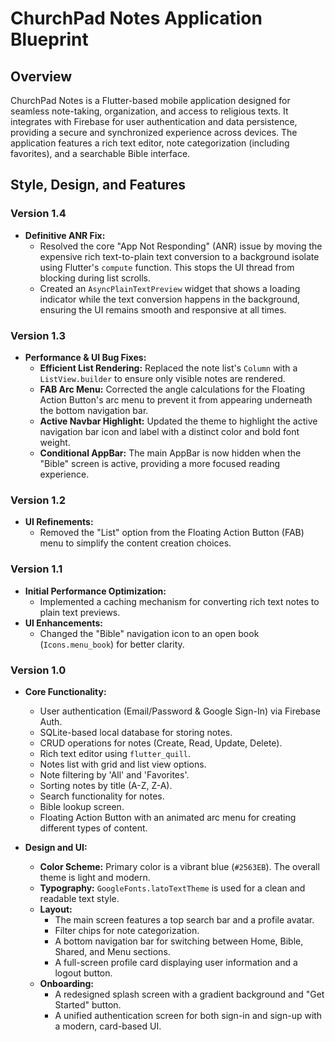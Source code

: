 # ChurchPad Notes Application Blueprint

## Overview

ChurchPad Notes is a Flutter-based mobile application designed for seamless note-taking, organization, and access to religious texts. It integrates with Firebase for user authentication and data persistence, providing a secure and synchronized experience across devices. The application features a rich text editor, note categorization (including favorites), and a searchable Bible interface.

## Style, Design, and Features

### Version 1.4

*   **Definitive ANR Fix:**
    *   Resolved the core "App Not Responding" (ANR) issue by moving the expensive rich text-to-plain text conversion to a background isolate using Flutter's `compute` function. This stops the UI thread from blocking during list scrolls.
    *   Created an `AsyncPlainTextPreview` widget that shows a loading indicator while the text conversion happens in the background, ensuring the UI remains smooth and responsive at all times.

### Version 1.3

*   **Performance & UI Bug Fixes:**
    *   **Efficient List Rendering:** Replaced the note list's `Column` with a `ListView.builder` to ensure only visible notes are rendered.
    *   **FAB Arc Menu:** Corrected the angle calculations for the Floating Action Button's arc menu to prevent it from appearing underneath the bottom navigation bar.
    *   **Active Navbar Highlight:** Updated the theme to highlight the active navigation bar icon and label with a distinct color and bold font weight.
    *   **Conditional AppBar:** The main AppBar is now hidden when the "Bible" screen is active, providing a more focused reading experience.

### Version 1.2

*   **UI Refinements:**
    *   Removed the "List" option from the Floating Action Button (FAB) menu to simplify the content creation choices.

### Version 1.1

*   **Initial Performance Optimization:**
    *   Implemented a caching mechanism for converting rich text notes to plain text previews.
*   **UI Enhancements:**
    *   Changed the "Bible" navigation icon to an open book (`Icons.menu_book`) for better clarity.


### Version 1.0

*   **Core Functionality:**
    *   User authentication (Email/Password & Google Sign-In) via Firebase Auth.
    *   SQLite-based local database for storing notes.
    *   CRUD operations for notes (Create, Read, Update, Delete).
    *   Rich text editor using `flutter_quill`.
    *   Notes list with grid and list view options.
    *   Note filtering by 'All' and 'Favorites'.
    *   Sorting notes by title (A-Z, Z-A).
    *   Search functionality for notes.
    *   Bible lookup screen.
    *   Floating Action Button with an animated arc menu for creating different types of content.

*   **Design and UI:**
    *   **Color Scheme:** Primary color is a vibrant blue (`#2563EB`). The overall theme is light and modern.
    *   **Typography:** `GoogleFonts.latoTextTheme` is used for a clean and readable text style.
    *   **Layout:**
        *   The main screen features a top search bar and a profile avatar.
        *   Filter chips for note categorization.
        *   A bottom navigation bar for switching between Home, Bible, Shared, and Menu sections.
        *   A full-screen profile card displaying user information and a logout button.
    *   **Onboarding:**
        *   A redesigned splash screen with a gradient background and "Get Started" button.
        *   A unified authentication screen for both sign-in and sign-up with a modern, card-based UI.
